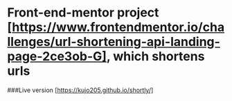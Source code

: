 # Front-end-mentor project [https://www.frontendmentor.io/challenges/url-shortening-api-landing-page-2ce3ob-G], which shortens urls

###Live version [https://kujo205.github.io/shortly/] 

